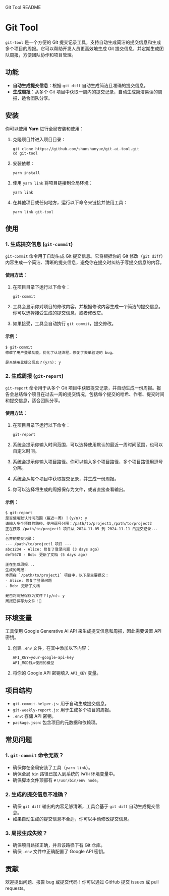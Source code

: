   Git Tool README

# Git Tool

`git-tool` 是一个方便的 Git 提交记录工具，支持自动生成简洁的提交信息和生成多个项目的周报。它可以帮助开发人员更高效地生成 Git 提交信息，并定期生成团队周报，方便团队协作和项目管理。

## 功能

+   **自动生成提交信息**：根据 `git diff` 自动生成简洁且准确的提交信息。
+   **生成周报**：从多个 Git 项目中获取一周内的提交记录，自动生成简洁易读的周报，适合团队分享。

## 安装

你可以使用 **Yarn** 进行全局安装和使用：

1.  克隆项目并进入项目目录：
    
    ```
    git clone https://github.com/shunshunyue/git-ai-tool.git
    cd git-tool
    ```
    
2.  安装依赖：
    
    ```
    yarn install
    ```
    
3.  使用 `yarn link` 将项目链接到全局环境：
    
    ```
    yarn link
    ```
    
4.  在其他项目或任何地方，运行以下命令来链接并使用工具：
    
    ```
    yarn link git-tool
    ```
    

## 使用

### 1\. 生成提交信息 (`git-commit`)

`git-commit` 命令用于自动生成 Git 提交信息。它将根据你的 Git 修改（`git diff`）内容生成一个简洁、清晰的提交信息，避免你在提交时纠结于写提交信息的内容。

#### 使用方法：

1.  在项目目录下运行以下命令：
    
    ```
    git-commit
    ```
    
2.  工具会显示你对项目的修改内容，并根据修改内容生成一个简洁的提交信息。你可以选择接受生成的提交信息，或者修改它。
3.  如果接受，工具会自动执行 `git commit`，提交修改。

#### 示例：

```
$ git-commit
修改了用户登录功能，优化了认证流程，修复了表单验证的 bug。

是否使用此提交信息？(y/n): y
```

### 2\. 生成周报 (`git-report`)

`git-report` 命令用于从多个 Git 项目中获取提交记录，并自动生成一份周报。报告会总结每个项目在过去一周的提交情况，包括每个提交的哈希、作者、提交时间和提交信息，适合团队分享。

#### 使用方法：

1.  在项目目录下运行以下命令：
    
    ```
    git-report
    ```
    
2.  系统会提示你输入时间范围，可以选择使用默认的最近一周时间范围，也可以自定义时间。
3.  系统会提示你输入项目路径。你可以输入多个项目路径，多个项目路径用逗号分隔。
4.  系统会从每个项目中获取提交记录，并生成一份周报。
5.  你可以选择将生成的周报保存为文件，或者直接查看输出。

#### 示例：

```
$ git-report
是否使用默认时间范围（最近一周）？(y/n): y
请输入多个项目的路径，使用逗号分隔：/path/to/project1,/path/to/project2
正在获取 /path/to/project1 项目从 2024-11-05 到 2024-11-11 的提交记录...
...
合并的提交记录：
--- /path/to/project1 项目 ---
abc1234 - Alice: 修复了登录问题 (3 days ago)
def5678 - Bob: 更新了文档 (5 days ago)

正在生成周报...
生成的周报：
本周在 `/path/to/project1` 项目中，以下是主要提交：
- Alice: 修复了登录问题
- Bob: 更新了文档

是否将周报保存为文件？(y/n): y
周报已保存为文件！🎉
```

## 环境变量

工具使用 Google Generative AI API 来生成提交信息和周报，因此需要设置 API 密钥。

1.  创建 `.env` 文件，在其中添加以下内容：
    
    ```
    API_KEY=your-google-api-key
    API_MODEL=使用的模型
    ```
    
2.  将你的 Google API 密钥填入 `API_KEY` 变量。

## 项目结构

+   `git-commit-helper.js`: 用于自动生成提交信息。
+   `git-weekly-report.js`: 用于生成多个项目的周报。
+   `.env`: 存储 API 密钥。
+   `package.json`: 包含项目的元数据和依赖项。

## 常见问题

### 1\. `git-commit` 命令无效？

+   确保你在全局安装了工具（`yarn link`）。
+   确保全局 `bin` 路径已加入到系统的 `PATH` 环境变量中。
+   确保脚本文件顶部有 `#!/usr/bin/env node`。

### 2\. 生成的提交信息不准确？

+   确保 `git diff` 输出的内容足够清晰，工具会基于 `git diff` 自动生成提交信息。
+   如果自动生成的提交信息不合适，你可以手动修改提交信息。

### 3\. 周报生成失败？

+   确保项目路径正确，并且该路径下有 Git 仓库。
+   确保 `.env` 文件中正确配置了 Google API 密钥。

## 贡献

欢迎提出问题、报告 bug 或提交代码！你可以通过 GitHub 提交 issues 或 pull requests。